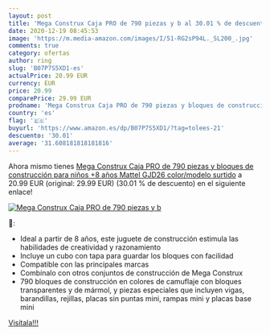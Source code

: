 ```yaml
---
layout: post
title: 'Mega Construx Caja PRO de 790 piezas y b al 30.01 % de descuento'
date: 2020-12-19 08:45:53
image: 'https://m.media-amazon.com/images/I/51-RG2sP94L._SL200_.jpg'
comments: true
category: ofertas
author: ring
slug: 'B07P7S5XD1-es'
actualPrice: 20.99 EUR
currency: EUR
price: 20.99
comparePrice: 29.99 EUR
prodname: 'Mega Construx Caja PRO de 790 piezas y bloques de construcción para niños +8 años  Mattel GJD26    color/modelo surtido'
country: 'es'
flag: '🇪🇸'
buyurl: 'https://www.amazon.es/dp/B07P7S5XD1/?tag=tolees-21'
descuento: '30.01'
average: '31.608181818181816'
---
```


Ahora mismo tienes [Mega Construx Caja PRO de 790 piezas y bloques de construcción para niños +8 años  Mattel GJD26    color/modelo surtido](https://www.amazon.es/dp/B07P7S5XD1/?tag=tolees-21) a 20.99 EUR (original: 29.99 EUR) (30.01 %  de descuento) en el siguiente enlace!

[![Mega Construx Caja PRO de 790 piezas y b](https://m.media-amazon.com/images/I/51-RG2sP94L._SL200_.jpg)](https://www.amazon.es/dp/B07P7S5XD1/?tag=tolees-21)

🔎:

- Ideal a partir de 8 años, este juguete de construcción estimula las habilidades de creatividad y razonamiento
- Incluye un cubo con tapa para guardar los bloques con facilidad
- Compatible con las principales marcas
- Combínalo con otros conjuntos de construcción de Mega Construx
- 790 bloques de construcción en colores de camuflaje con bloques transparentes y de mármol, y piezas especiales que incluyen vigas, barandillas, rejillas, placas sin puntas mini, rampas mini y placas base mini

[Visítala!!!](https://www.amazon.es/dp/B07P7S5XD1/?tag=tolees-21)
